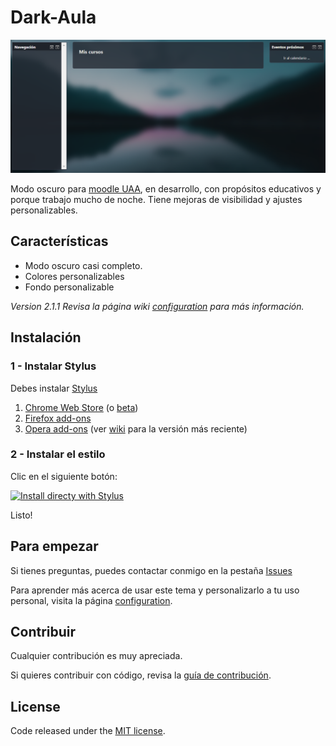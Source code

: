 # Dark-Aula

![preview](https://raw.githubusercontent.com/indierodo/dark-aula/master/images/preview.png)

Modo oscuro para [moodle UAA](https://aulavirtual.uaa.mx), en desarrollo, con propósitos educativos y porque trabajo mucho de noche. Tiene mejoras de visibilidad y ajustes personalizables.

## Características
  - Modo oscuro casi completo.
  - Colores personalizables
  - Fondo personalizable

_Version 2.1.1 Revisa la página wiki [configuration](https://github.com/indierodo/dark-aula/wiki/Configuration) para más información._

## Instalación

### 1 - Instalar Stylus
Debes instalar [Stylus](https://add0n.com/stylus.html)
1. [Chrome Web Store](https://chrome.google.com/webstore/detail/stylus/clngdbkpkpeebahjckkjfobafhncgmne) (o [beta](https://chrome.google.com/webstore/detail/stylus-beta/apmmpaebfobifelkijhaljbmpcgbjbdo))
2. [Firefox add-ons](https://addons.mozilla.org/firefox/addon/styl-us/)
3. [Opera add-ons](https://addons.opera.com/extensions/details/stylus/) (ver [wiki](https://github.com/openstyles/stylus/wiki/Opera,-Outdated-Stylus) para la versión más reciente)


### 2 - Instalar el estilo
Clic en el siguiente botón:

[![Install directy with Stylus](https://img.shields.io/badge/Install%20directly%20with-Stylus-116b59.svg)](https://raw.githubusercontent.com/indierodo/dark-aula/master/au.user.styl)

Listo!

## Para empezar
Si tienes preguntas, puedes contactar conmigo en la pestaña [Issues](https://github.com/indierodo/dark-aula/issues)

Para aprender más acerca de usar este tema y personalizarlo a tu uso personal, visita la página [configuration](https://github.com/indierodo/dark-aula/wiki/Configuration).

## Contribuir

Cualquier contribución es muy apreciada.

Si quieres contribuir con código, revisa la [guía de contribución](https://github.com/indierodo/dark-aula/blob/master/contributing.md).

## License
Code released under the [MIT license](https://raw.githubusercontent.com/indierodo/dark-aula/master/LICENSE).
